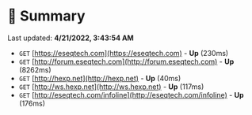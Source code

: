 # 📖 Summary
Last updated: **4/21/2022, 3:43:54 AM**

- `GET` [https://eseqtech.com](https://eseqtech.com) - **Up** (230ms)
- `GET` [http://forum.eseqtech.com](http://forum.eseqtech.com) - **Up** (8262ms)
- `GET` [http://hexp.net](http://hexp.net) - **Up** (40ms)
- `GET` [http://ws.hexp.net](http://ws.hexp.net) - **Up** (117ms)
- `GET` [http://eseqtech.com/infoline](http://eseqtech.com/infoline) - **Up** (176ms)
